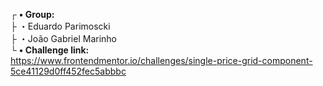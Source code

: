 ┌ **• Group:** <br>
├ ・Eduardo Parimoscki <br>
├ ・João Gabriel Marinho <br>
└ **• Challenge link:** <br> 
https://www.frontendmentor.io/challenges/single-price-grid-component-5ce41129d0ff452fec5abbbc <br>
